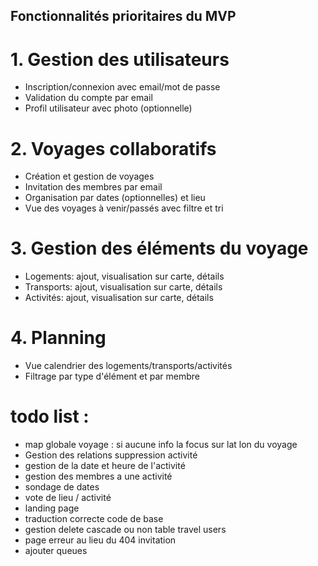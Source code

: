 ## Fonctionnalités prioritaires du MVP

# 1. Gestion des utilisateurs

- Inscription/connexion avec email/mot de passe
- Validation du compte par email
- Profil utilisateur avec photo (optionnelle)

# 2. Voyages collaboratifs

- Création et gestion de voyages
- Invitation des membres par email
- Organisation par dates (optionnelles) et lieu
- Vue des voyages à venir/passés avec filtre et tri

# 3. Gestion des éléments du voyage

- Logements: ajout, visualisation sur carte, détails
- Transports: ajout, visualisation sur carte, détails
- Activités: ajout, visualisation sur carte, détails

# 4. Planning

- Vue calendrier des logements/transports/activités
- Filtrage par type d'élément et par membre

# todo list : 

- map globale voyage : si aucune info la focus sur lat lon du voyage
- Gestion des relations suppression activité
- gestion de la date et heure de l'activité 
- gestion des membres a une activité
- sondage de dates
- vote de lieu / activité
- landing page
- traduction correcte code de base 
- gestion delete cascade ou non table travel users
- page erreur au lieu du 404 invitation
- ajouter queues
